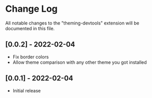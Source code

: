 # Change Log

All notable changes to the "theming-devtools" extension will be documented in this file.

## [0.0.2] - 2022-02-04

- Fix border colors
- Allow theme comparison with any other theme you got installed

## [0.0.1] - 2022-02-04

- Initial release